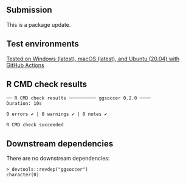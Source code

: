 ## Submission

This is a package update.


## Test environments

[Tested on Windows (latest), macOS (latest), and Ubuntu (20.04) with GitHub Actions](https://github.com/Torvaney/ggsoccer/actions/runs/8562140085)


## R CMD check results

```
── R CMD check results ────────── ggsoccer 0.2.0 ────
Duration: 10s

0 errors ✔ | 0 warnings ✔ | 0 notes ✔

R CMD check succeeded
```


## Downstream dependencies

There are no downstream dependencies:

```
> devtools::revdep("ggsoccer")
character(0)
```

